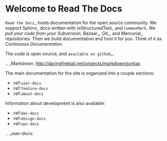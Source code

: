 Welcome to Read The Docs
========================

`Read the Docs`_ hosts documentation for the open source community.
We support Sphinx_ docs written with reStructuredText_ and `CommonMark`_.
We pull your code from your Subversion_, Bazaar_, Git_, and Mercurial_ repositories.
Then we build documentation and host it for you.
Think of it as *Continuous Documentation*.

The code is open source, and `available on github`_.

.. _Markdown: http://daringfireball.net/projects/markdown/syntax

The main documentation for the site is organized into a couple sections:

* :ref:`user-docs`
* :ref:`feature-docs`
* :ref:`about-docs`

Information about development is also available:

* :ref:`dev-docs`
* :ref:`design-docs`
* :ref:`ops-docs`

.. _user-docs:
